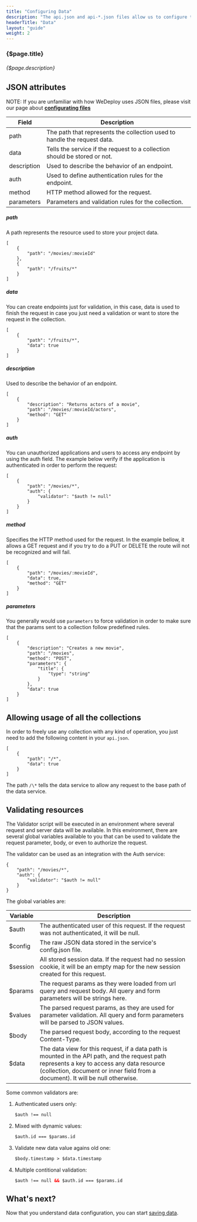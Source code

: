 ```yaml
---
title: "Configuring Data"
description: "The api.json and api-*.json files allow us to configure the accessible paths for each data service."
headerTitle: "Data"
layout: "guide"
weight: 2
---
```


### {$page.title}

###### {$page.description}

<article id="1">

## JSON attributes

NOTE: If you are unfamiliar with how WeDeploy uses JSON files, please visit our page about **[configurating files](/docs/getting-started/configuration-files.html)**

| Field | Description |
| - | - |
| path | The path that represents the collection used to handle the request data. |
| data | Tells the service if the request to a collection should be stored or not. |
| description | Used to describe the behavior of an endpoint. |
| auth | Used to define authentication rules for the endpoint. |
| method | HTTP method allowed for the request. |
| parameters | Parameters and validation rules for the collection. |

##### path

A path represents the resource used to store your project data.

```application/json
[
	{
		"path": "/movies/:movieId"
	},
	{
		"path": "/fruits/*"
	}
]
```

##### data

You can create endpoints just for validation, in this case, data is used to finish the request in case you just need a validation or want to store the request in the collection.

```application/json
[
	{
		"path": "/fruits/*",
		"data": true
	}
]
```

##### description

Used to describe the behavior of an endpoint.

```application/json
[
	{
		"description": "Returns actors of a movie",
		"path": "/movies/:movieId/actors",
		"method": "GET"
	}
]
```

##### auth

You can unauthorized applications and users to access any endpoint by using the auth field. The example below verify if the application is authenticated in order to perform the request:

```application/json
[
	{
		"path": "/movies/*",
		"auth": {
			"validator": "$auth != null"
		}
	}
]
```

##### method

Specifies the HTTP method used for the request. In the example bellow, it allows a GET request and if you try to do a PUT or DELETE the route will not be recognized and will fail.

```application/json
[
	{
		"path": "/movies/:movieId",
		"data": true,
		"method": "GET"
	}
]
```

##### parameters

You generally would use `parameters` to force validation in order to make sure that the params sent to a collection follow predefined rules.

```application/json
[
	{
		"description": "Creates a new movie",
		"path": "/movies",
		"method": "POST",
		"parameters": {
			"title": {
				"type": "string"
			}
		},
		"data": true
	}
]
```

</article>

<article id="2">

## Allowing usage of all the collections

In order to freely use any collection with any kind of operation, you just need to add the following content in your `api.json`.

```application/json
[
	{
		"path": "/*",
		"data": true
	}
]
```

The path `/\*` tells the data service to allow any request to the base path of the data service.

</article>

<article id="3">

## Validating resources

The Validator script will be executed in an environment where several request and server data will be available. In this environment, there are several global variables available to you that can be used to validate the request parameter, body, or even to authorize the request.

The validator can be used as an integration with the Auth service:

```application/json
{
	"path": "/movies/*",
	"auth": {
		"validator": "$auth != null"
	}
}
```

The global variables are:

| Variable | Description |
| - | - |
| $auth | The authenticated user of this request. If the request was not authenticated, it will be null. |
| $config | The raw JSON data stored in the service's config.json file. |
| $session | All stored session data. If the request had no session cookie, it will be an empty map for the new session created for this request. |
| $params | The request params as they were loaded from url query and request body. All query and form parameters will be strings here. |
| $values | The parsed request params, as they are used for parameter validation. All query and form parameters will be parsed to JSON values. |
| $body | The parsed request body, according to the request Content-Type. |
| $data | The data view for this request, if a data path is mounted in the API path, and the request path represents a key to access any data resource (collection, document or inner field from a document). It will be null otherwise. |


Some common validators are:

<ol>

<li>Authenticated users only:</li>

```xml
$auth !== null
```

<li>Mixed with dynamic values:</li>

```xml
$auth.id === $params.id
```

<li>Validate new data value agains old one:</li>

```xml
$body.timestamp > $data.timestamp
```

<li>Multiple contitional validation:</li>

```xml
$auth !== null && $auth.id === $params.id
```

</ol>

</article>

## What's next?

Now that you understand data configuration, you can start [saving data](/docs/data/saving-data.html).
